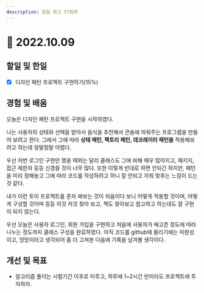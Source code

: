 ```yaml
---
description: 일일 회고 57회차
---
```


# 🥲 2022.10.09

## 할일 및 한일&#x20;

* [x] 디자인 패턴 프로젝트 구현하기(15%)&#x20;

## 경험 및 배움&#x20;

오늘은 디자인 패턴 프로젝트 구현을 시작하였다.

나는 사용자의 상태와 선택을 받아서 음식을 추천해서 콘솔에 띄워주는 프로그램을 만들어 보려고 한다. 그래서 그에 따라 **상태 패턴, 팩토리 패턴, 데코레이터 패턴을** 적용해보려고 하는데 정말정말 어렵다.

우선 저번 로그인 구현만 했을 때와는 달리 클래스도 그에 비해 매우 많아지고, 패키지, 접근 제한자 등등 신경쓸 것이 너무 많다. 또한 이렇게 반대로 하면 안되긴 하지만, 패턴을 미리 정해놓고 그에 따라 코드를 작성하려고 하니 잘 안되고 끼워 맞추는 느낌이 드는 것 같다.

내가 이런 토이 프로젝트를 혼자 짜보는 것이 처음이다 보니 어떻게 적용할 것이며, 어떻게 구성할 것이며 등등 이것 저것 찾아 보고, 책도 찾아보고 참고하고 하는데도 잘 구현이 되지 않는다.

우선 오늘은 사용자 로그인, 회원 가입을 구현하고 처음에 사용자가 배고픈 정도에 따라 나누는 정도까지 클래스 구성을 완료하였다. 아직 코드를 github에 올리기에는 미완성이고, 엉망이라고 생각되어 좀 더 고쳐본 다음에 기록을 남겨볼 생각이다.

## 개선 및 목표&#x20;

* 알고리즘 풀이는 시험기간 이후로 미루고, 하루에 1\~2시간 만이라도 프로젝트에 투자하자.&#x20;
